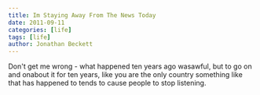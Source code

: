 ```yaml
---
title: Im Staying Away From The News Today
date: 2011-09-11
categories: [life]
tags: [life]
author: Jonathan Beckett
---
```


Don't get me wrong - what happened ten years ago wasawful, but to go on and onabout it for ten years, like you are the only country something like that has happened to tends to cause people to stop listening.